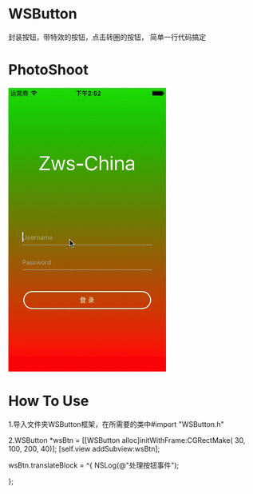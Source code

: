 # WSButton
封装按钮，带特效的按钮，点击转圈的按钮， 简单一行代码搞定

# PhotoShoot
![image](https://github.com/Zws-China/WSButton/blob/master/%E6%8C%89%E9%92%AE%E7%89%B9%E6%95%88WSButton/%E6%8C%89%E9%92%AE%E7%89%B9%E6%95%88WSButton/123.gif)

# How To Use
1.导入文件夹WSButton框架，在所需要的类中#import "WSButton.h"

2.WSButton *wsBtn = [[WSButton alloc]initWithFrame:CGRectMake( 30, 100, 200, 40)];
[self.view addSubview:wsBtn];

wsBtn.translateBlock = ^{
NSLog(@"处理按钮事件");


};

